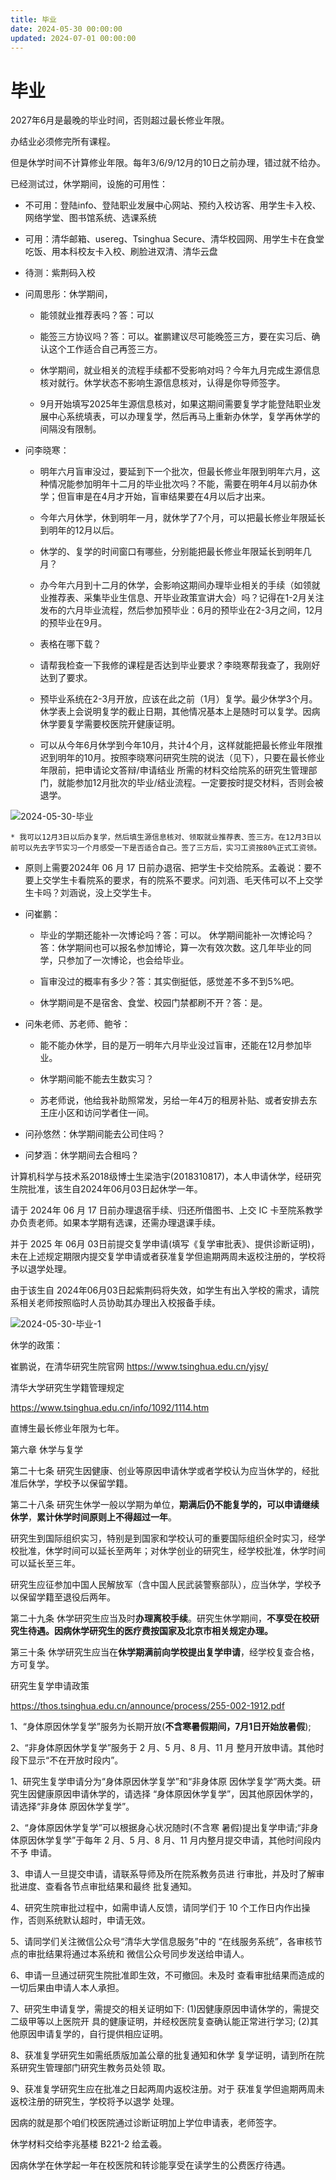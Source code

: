 ```yaml
---
title: 毕业
date: 2024-05-30 00:00:00
updated: 2024-07-01 00:00:00
---
```


# 毕业

2027年6月是最晚的毕业时间，否则超过最长修业年限。

办结业必须修完所有课程。

但是休学时间不计算修业年限。每年3/6/9/12月的10日之前办理，错过就不给办。

已经测试过，休学期间，设施的可用性：

* 不可用：登陆info、登陆职业发展中心网站、预约入校访客、用学生卡入校、网络学堂、图书馆系统、选课系统

* 可用：清华邮箱、usereg、Tsinghua Secure、清华校园网、用学生卡在食堂吃饭、用本科校友卡入校、刷脸进双清、清华云盘

* 待测：紫荆码入校

* 问周思彤：休学期间，

	* 能领就业推荐表吗？答：可以

	* 能签三方协议吗？答：可以。崔鹏建议尽可能晚签三方，要在实习后、确认这个工作适合自己再签三方。

	* 休学期间，就业相关的流程手续都不受影响对吗？今年九月完成生源信息核对就行。休学状态不影响生源信息核对，认得是你导师签字。

	* 9月开始填写2025年生源信息核对，如果这期间需要复学才能登陆职业发展中心系统填表，可以办理复学，然后再马上重新办休学，复学再休学的间隔没有限制。

* 问李晓寒：

	* 明年六月盲审没过，要延到下一个批次，但最长修业年限到明年六月，这种情况能参加明年十二月的毕业批次吗？不能，需要在明年4月以前办休学；但盲审是在4月才开始，盲审结果要在4月以后才出来。

	* 今年六月休学，休到明年一月，就休学了7个月，可以把最长修业年限延长到明年的12月以后。

	* 休学的、复学的时间窗口有哪些，分别能把最长修业年限延长到明年几月？

	* 办今年六月到十二月的休学，会影响这期间办理毕业相关的手续（如领就业推荐表、采集毕业生信息、开毕业政策宣讲大会）吗？记得在1-2月关注发布的六月毕业流程，然后参加预毕业：6月的预毕业在2-3月之间，12月的预毕业在9月。

	* 表格在哪下载？

	* 请帮我检查一下我修的课程是否达到毕业要求？李晓寒帮我查了，我刚好达到了要求。

	* 预毕业系统在2-3月开放，应该在此之前（1月）复学。最少休学3个月。休学表上会说明复学的截止日期，其他情况基本上是随时可以复学。因病休学要复学需要校医院开健康证明。

	* 可以从今年6月休学到今年10月，共计4个月，这样就能把最长修业年限推迟到明年的10月。按照李晓寒问研究生院的说法（见下），只要在最长修业年限前，把申请论文答辩/申请结业 所需的材料交给院系的研究生管理部门，就能参加12月批次的毕业/结业流程。一定要按时提交材料，否则会被退学。

![2024-05-30-毕业](assets/2024-05-30-毕业.jpeg)

	* 我可以12月3日以后办复学，然后填生源信息核对、领取就业推荐表、签三方。在12月3日以前可以先去字节实习一个月感受一下是否适合自己。签了三方后，实习工资按80%正式工资领。

* 原则上需要2024年 06 月 17 日前办退宿、把学生卡交给院系。孟羲说：要不要上交学生卡看院系的要求，有的院系不要求。问刘涵、毛天伟可以不上交学生卡吗？刘涵说，没上交学生卡。

* 问崔鹏：

	* 毕业的学期还能补一次博论吗？答：可以。  休学期间能补一次博论吗？答：休学期间也可以报名参加博论，算一次有效次数。这几年毕业的同学，只参加了一次博论，也会给毕业。

	* 盲审没过的概率有多少？答：其实倒挺低，感觉差不多不到5%吧。

	* 休学期间是不是宿舍、食堂、校园门禁都刷不开？答：是。

* 问朱老师、苏老师、鲍爷：

	* 能不能办休学，目的是万一明年六月毕业没过盲审，还能在12月参加毕业。

	* 休学期间能不能去生数实习？

	* 苏老师说，他给我补助照常发，另给一年4万的租房补贴、或者安排去东王庄小区和访问学者住一间。

* 问孙悠然：休学期间能去公司住吗？

* 问梦涵：休学期间去合租吗？

计算机科学与技术系2018级博士生梁浩宇(2018310817)，本人申请休学，经研究生院批准，该生自2024年06月03日起休学一年。

请于 2024年 06 月 17 日前办理退宿手续、归还所借图书、上交 IC 卡至院系教学办负责老师。如果本学期有选课，还需办理退课手续。

并于 2025 年 06月 03日前提交复学申请(填写《复学审批表》、提供诊断证明)，未在上述规定期限内提交复学申请或者获准复学但逾期两周未返校注册的，学校将予以退学处理。

由于该生自 2024年06月03日起紫荆码将失效，如学生有出入学校的需求，请院系相关老师按照临时人员协助其办理出入校报备手续。

![2024-05-30-毕业-1](assets/2024-05-30-毕业-1.jpeg)

休学的政策：

崔鹏说，在清华研究生院官网 https://www.tsinghua.edu.cn/yjsy/

清华大学研究生学籍管理规定

https://www.tsinghua.edu.cn/info/1092/1114.htm

直博生最长修业年限为七年。

第六章 休学与复学

第二十七条 研究生因健康、创业等原因申请休学或者学校认为应当休学的，经批准后休学，学校予以保留学籍。

第二十八条 研究生休学一般以学期为单位，**期满后仍不能复学的，可以申请继续休学**，**累计休学时间原则上不得超过一年**。

研究生到国际组织实习，特别是到国家和学校认可的重要国际组织全时实习，经学校批准，休学时间可以延长至两年；对休学创业的研究生，经学校批准，休学时间可以延长至三年。

研究生应征参加中国人民解放军（含中国人民武装警察部队），应当休学，学校予以保留学籍至退役后两年。

第二十九条 休学研究生应当及时**办理离校手续**。研究生休学期间，**不享受在校研究生待遇。因病休学研究生的医疗费按国家及北京市相关规定办理。**

第三十条 休学研究生应当在**休学期满前向学校提出复学申请**，经学校复查合格，方可复学。

研究生复学申请政策

https://thos.tsinghua.edu.cn/announce/process/255-002-1912.pdf

1、“身体原因休学复学”服务为长期开放(**不含寒暑假期间，7月1日开始放暑假**);

2、“非身体原因休学复学”服务于 2 月、5 月、8 月、11 月 整月开放申请。其他时段下显示“不在开放时段内”。

1、研究生复学申请分为“身体原因休学复学”和“非身体原 因休学复学”两大类。研究生因健康原因申请休学的，请选择 “身体原因休学复学”，因其他原因休学的，请选择“非身体 原因休学复学”。

2、“身体原因休学复学”可以根据身心状况随时(不含寒 暑假)提出复学申请;“非身体原因休学复学”于每年 2 月、5 月、8 月、11 月内整月提交申请，其他时间段内不予 申请。

3、申请人一旦提交申请，请联系导师及所在院系教务员进 行审批，并及时了解审批进度、查看各节点审批结果和最终 批复通知。

4、研究生院审批过程中，如需申请人反馈，请同学们于 10 个工作日内作出操作，否则系统默认超时，申请无效。

5、请同学们关注微信公众号“清华大学信息服务”中的 “在线服务系统”，各审核节点的审批结果将通过本系统和 微信公众号同步发送给申请人。

6、申请一旦通过研究生院批准即生效，不可撤回。未及时 查看审批结果而造成的一切后果由申请人本人承担。

7、研究生申请复学，需提交的相关证明如下: (1)因健康原因申请休学的，需提交二级甲等以上医院开 具的健康证明，并经校医院复查确认能正常进行学习; (2)其他原因申请复学的，自行提供相应证明。

8、获准复学研究生如需纸质版加盖公章的批复通知和休学 复学证明，请到所在院系研究生管理部门研究生教务员处领 取。

9、获准复学研究生应在批准之日起两周内返校注册。对于 获准复学但逾期两周未返校注册的研究生，学校将予以退学 处理。

因病的就是那个咱们校医院通过诊断证明加上学位申请表，老师签字。

休学材料交给李兆基楼 B221-2 给孟羲。

因病休学在休学起一年在校医院和转诊能享受在读学生的公费医疗待遇。


